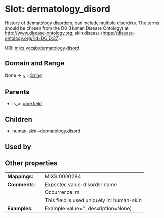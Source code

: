 
# Slot: dermatology_disord


History of dermatology disorders; can include multiple disorders. The terms should be chosen from the DO (Human Disease Ontology) at http://www.disease-ontology.org, skin disease (https://disease-ontology.org/?id=DOID:37).

URI: [mixs.vocab:dermatology_disord](https://w3id.org/mixs/vocab/dermatology_disord)


## Domain and Range

None &#8594;  <sub>0..\*</sub> [String](types/String.md)

## Parents

 *  is_a: [core field](core_field.md)

## Children

 *  [human-skin➞dermatology_disord](human_skin_dermatology_disord.md)

## Used by


## Other properties

|  |  |  |
| --- | --- | --- |
| **Mappings:** | | MIXS:0000284 |
| **Comments:** | | Expected value: disorder name |
|  | | Occurrence: m |
|  | | This field is used uniquely in: human-skin |
| **Examples:** | | Example(value='', description=None) |

